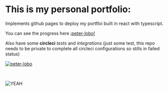 <h1>This is my personal portfolio: </h1>

Implements github pages to deploy my portfloi built in react with typescript.

You can see the progress here [¡peter-lobo!](https://theboshy.github.io/peter-lobo/)


Also have some **circleci** *tests* and *integrations* (just some test, this repo needs to be private to complete all circleci configurations so stills in failed status)

[![peter-lobo](https://circleci.com/gh/theboshy/peter-lobo.svg?style=svg)](https://circleci.com/gh/circleci/circleci-docs)

<br/>

![YEAH](https://en.bloggif.com/tmp/b95263121918a8a0fd3e40517ed2b479/text.gif?1589773136)

